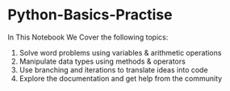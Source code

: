 # Python-Basics-Practise
In This Notebook We Cover the following topics: 

1. Solve word problems using variables & arithmetic operations
2. Manipulate data types using methods & operators
3. Use branching and iterations to translate ideas into code
4. Explore the documentation and get help from the community
